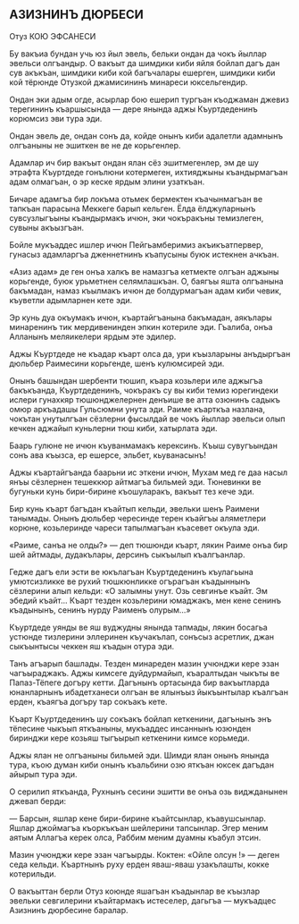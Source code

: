 ## АЗИЗНИНЪ ДЮРБЕСИ

Отуз КОЮ ЭФСАНЕСИ

Бу вакъиа бундан учь юз йыл эвель, бельки ондан да чокъ йыллар эвельси олгъандыр.
О вакъыт да шимдики киби яйля бойлап дагъ дан сув акъкъан, шимдики киби кой багъчалары ешерген, шимдики киби кой тёрюнде Отузкой джамисининъ минареси юксельгендир.

Ондан эки адым огде, асырлар бою ешерип тургъан къоджаман джевиз терегининъ къаршысында — дере янында аджы Къуртдеденинъ корюмсиз эви тура эди.

Ондан эвель де, ондан сонъ да, койде онынъ киби адалетли адамнынъ олгъаныны не эшиткен ве не де корьгенлер.

Адамлар ич бир вакъыт ондан ялан сёз эшитмегенлер, эм де шу этрафта Къуртдеде гонълюни котермеген, ихтияджыны къандырмагъан адам олмагъан, о эр кеске ярдым элини узаткъан.

Бичаре адамгъа бир локъма отьмек бермектен къачынмагъан ве тапкъан парасына Меккеге барып кельген.
Ёлда ёлджуларнынъ сувсузлыгъыны къандырмакъ ичюн, эки чокъракъны темизлеген, сувыны акъызгъан.

Бойле мукъаддес ишлер ичюн Пейгьамберимиз акъикъатпервер, гунасыз адамларгъа дженнетнинъ къапусыны буюк истекнен ачкъан.

«Азиз адам» де ген онъа халкъ ве намазгъа кетмекте олгъан аджыны корьгенде, буюк урьметнен селямлашкъан.
О, баягъы яшта олгъанына бакъмадан, намаз къылмакъ ичюн де болдурмагъан адам киби чевик, къуветли адымларнен кете эди.

Эр кунь дуа окъумакъ ичюн, къартайгъанына бакъмадан, аякълары минаренинъ тик мердивенинден эпкин котериле эди.
Гъалиба, онъа Алланынъ меляикелери ярдым эте эдилер.

Аджы Къуртдеде не къадар къарт олса да, ури къызларыны анъдыргъан дюльбер Раимесини корьгенде, шенъ кулюмсирей эди.

Онынъ башындан шербенти тюшип, къара козьлери иле аджыгъа бакъкъанда, Къуртдеденинъ, чокъракъ су вы киби темиз юрегиндеки ислери гунахкяр тюшюнджелернен денъише ве атта озюнинъ садыкъ омюр аркъадашы Гульсюмни унута эди.
Раиме къарткъа назлана, чокътан унутылгъан сёзлерни фысылдай ве чокъ йыллар эвельси олып кечкен аджайып куньлерни тюш киби, хатырлата эди.

Баарь гулюне не ичюн къуванмамакъ керексинъ.
Къыш сувугъындан сонъ ава къызса, ер ешерсе, эльбет, кьуванасынъ!

Аджы къартайгъанда баарьни ис эткени ичюн, Мухам мед ге даа насыл янъы сёзлернен тешеккюр айтмагъа бильмей эди.
Тюневинки ве бугуньки кунь бири-бирине къошуларакъ, вакъыт тез кече эди.

Бир кунь къарт багъдан къайтып кельди, эвельки шенъ Раимени танымады.
Онынъ дюльбер чересинде терен къайгъы аляметлери корюне, козьлеринде чареси тапылмагъан къасевет окъула эди.

«Раиме, санъа не олды?» — деп тюшюнди къарт, лякин Раиме онъа бир шей айтмады, дудакълары, дерсинъ сыкъылып къалгъанлар.

Гедже дагъ ели эсти ве юкълагъан Къуртдеденинъ къулагьына умютсизликке ве рухий тюшкюнликке огърагъан къадыннынъ сёзлерини алып кельди: «О залымны унут.
Озь севгинъе къайт.
Эм эбедий къайт...
Къарт тезден козьлерини юмаджакъ, мен кене сенинъ къадынынъ, сенинъ нурду Раименъ олурым...»

Къуртдеде уянды ве яш вуджудны янында тапмады, лякин босагьа устюнде тизлерини эллеринен къучакълап, сонъсыз асретлик, джан сыкъынтысы чеккен яш къадын отура эди.

Танъ агъарып башлады.
Тезден минареден мазин учюнджи кере эзан чагъыраджакъ.
Аджы кимсеге дуйдурмайып, къаралтыдан чыкъты ве Папаз-Тёпеге догъру кетти.
Дагънынъ ортасында бир вакъытларда юнанларнынъ ибадетханеси олгъан ве ялынъыз йыкъынтылар къалгъан ерден, къаягъа догъру тар сокъакъ кете.

Къарт Къуртдеденинъ шу сокъакъ бойлап кеткенини, дагънынъ энъ тёпесине чыкъып яткъаныны, мукъаддес инсаннынъ юзюнден биринджи кере козьяш тыгъырып кеткенини кимсе корьмеди.

Аджы ялан не олгъаныны бильмей эди.
Шимди ялан онынъ янында тура, къою думан киби онынъ къальбини озю яткъан юксек дагъдан айырып тура эди.

О серилип яткъанда, Рухнынъ сесини эшитти ве онъа озь виджданынен джевап берди:

— Барсын, яшлар кене бири-бирине къайтсынлар, къавушсынлар.
Яшлар джоймагъа къоркъкъан шейлерини тапсынлар.
Эгер меним аятым Аллагъа керек олса, Раббим меним дуамны къабул этсин.

Мазин учюнджи кере эзан чагъырды.
Коктен: «Ойле олсун !» — деген седа кельди.
Къартнынъ руху ерден яваш-яваш узакълашты, кокке котерильди.

О вакъыттан берли Отуз коюнде яшагъан къадынлар ве къызлар эвельки севгилерини къайтармакъ истеселер, дагьгъа — мукъадцес Азизнинъ дюрбесине баралар.
